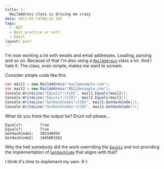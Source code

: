 ```yaml
---
title: |-
  MailAddress class is driving me crazy
date: 2013-05-14T08:41:19Z
tags:
  - .NET
  - Best practice or not?
  - Email
layout: post
---
```

I'm now working a lot with emails and email addresses. Loading, parsing and so on. Because of that I'm also using a [`MailAddress`][1] class a lot. And I hate it. The class, even simple, makes me want to scream.

<!-- excerpt -->

Consider simple code like this.

```csharp
var mail1 = new MailAddress("mail@example.com");
var mail2 = new MailAddress("MAIL@example.com");
Console.WriteLine("Equals?:\t{0}", mail1.Equals(mail2));
Console.WriteLine("Equals?:\t{0}", mail2.Equals(mail1));
Console.WriteLine("GetHashCode1:\t{0}", mail1.GetHashCode());
Console.WriteLine("GetHashCode2:\t{0}", mail2.GetHashCode());
```

What do you think the output be? Drum roll please...

```text
Equals?:        True
Equals?:        True
GetHashCode1:   582340455
GetHashCode2:   1045083261
```

Why the hell somebody did the work overriding the [`Equals`][2] and not providing the implementation of [`GetHashCode`][3] that aligns with that?

I think it's time to implement my own. 8-)

[1]: http://msdn.microsoft.com/en-us/library/yh392kbs.aspx
[2]: http://msdn.microsoft.com/en-us/library/bsc2ak47.aspx
[3]: http://msdn.microsoft.com/en-us/library/system.object.gethashcode.aspx